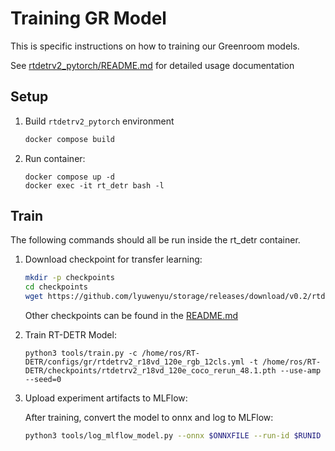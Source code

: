 # Training GR Model

This is specific instructions on how to training our Greenroom models.

See [rtdetrv2_pytorch/README.md](README.md#usage) for detailed usage documentation 

## Setup

1. Build `rtdetrv2_pytorch` environment
   ```bash
   docker compose build
   ```
2. Run container:
   ```
   docker compose up -d
   docker exec -it rt_detr bash -l
   ```

## Train
The following commands should all be run inside the rt_detr container.
1. Download checkpoint for transfer learning:
    ```bash
    mkdir -p checkpoints
    cd checkpoints
    wget https://github.com/lyuwenyu/storage/releases/download/v0.2/rtdetrv2_r18vd_120e_coco_rerun_48.1.pth
    ```
    Other checkpoints can be found in the [README.md](README.md)

2. Train RT-DETR Model:
    ```
    python3 tools/train.py -c /home/ros/RT-DETR/configs/gr/rtdetrv2_r18vd_120e_rgb_12cls.yml -t /home/ros/RT-DETR/checkpoints/rtdetrv2_r18vd_120e_coco_rerun_48.1.pth --use-amp --seed=0
    ```

4. Upload experiment artifacts to MLFlow:
   
   After training, convert the model to onnx and log to MLFlow:
   ```bash
   python3 tools/log_mlflow_model.py --onnx $ONNXFILE --run-id $RUNID
   ```

